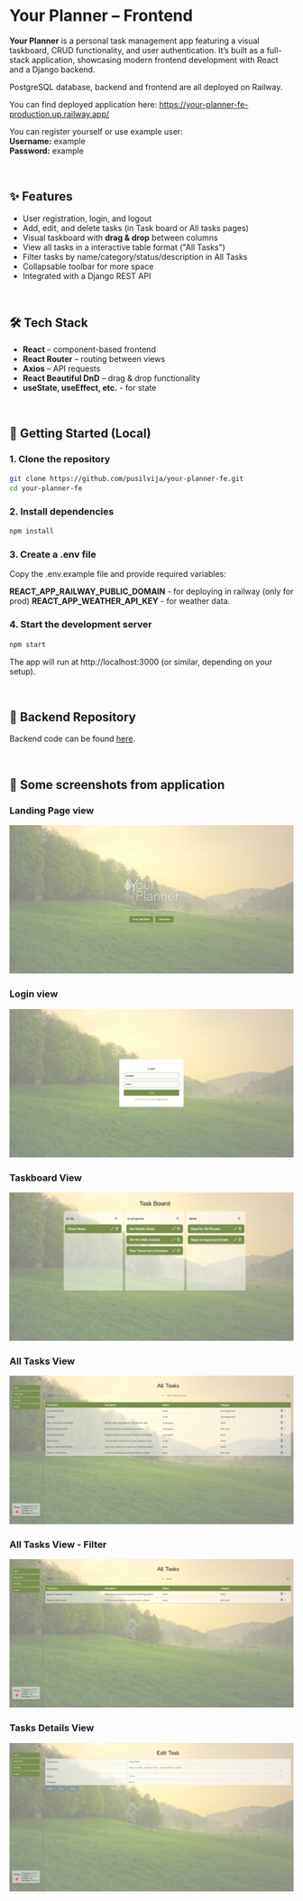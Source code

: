 # Your Planner – Frontend

**Your Planner** is a personal task management app featuring a visual taskboard, CRUD functionality, and user authentication. It’s built as a full-stack application, showcasing modern frontend development with React and a Django backend.

PostgreSQL database, backend and frontend are all deployed on Railway.

You can find deployed application here:
https://your-planner-fe-production.up.railway.app/

You can register yourself or use example user:<br>
**Username:** example<br>
**Password:** example

<br>

## ✨ Features

- User registration, login, and logout
- Add, edit, and delete tasks (in Task board or All tasks pages)
- Visual taskboard with **drag & drop** between columns
- View all tasks in a interactive table format ("All Tasks")
- Filter tasks by name/category/status/description in All Tasks
- Collapsable toolbar for more space
- Integrated with a Django REST API

<br>


## 🛠️ Tech Stack

- **React** – component-based frontend
- **React Router** – routing between views
- **Axios** – API requests
- **React Beautiful DnD** – drag & drop functionality
- **useState, useEffect, etc.** - for state 

<br>

## 🚀 Getting Started (Local)

### 1. Clone the repository
```bash
git clone https://github.com/pusilvija/your-planner-fe.git
cd your-planner-fe
```
### 2. Install dependencies
```bash
npm install
```

### 3. Create a .env file
Copy the .env.example file and provide required variables:

**REACT_APP_RAILWAY_PUBLIC_DOMAIN** - for deploying in railway (only for prod)
**REACT_APP_WEATHER_API_KEY** - for weather data.

### 4. Start the development server

```bash
npm start
```
The app will run at http://localhost:3000 (or similar, depending on your setup).

<br> 

## 🔗 Backend Repository
Backend code can be found [here](https://github.com/pusilvija/your-planner).

<br>

## 📸 Some screenshots from application

### Landing Page view
![Landing Page Screenshot](public/images/screenshot0.png)

### Login view
![Login Page Screenshot](public/images/screenshot1.png)

### Taskboard View
![Taskboard Screenshot](public/images/screenshot2.png)

### All Tasks View
![All Tasks Screenshot](public/images/screenshot3.png)

### All Tasks View - Filter
![All Tasks - filter Screenshot](public/images/screenshot4.png)

### Tasks Details View
![Task Details Screenshot](public/images/screenshot5.png)

